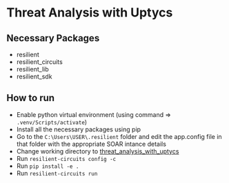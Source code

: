 # Threat Analysis with Uptycs

## Necessary Packages
- resilient
- resilient_circuits
- resilient_lib
- resilient_sdk

## How to run
- Enable python virtual environment (using command => ```.venv/Scripts/activate```)
- Install all the necessary packages using pip
- Go to the ```C:\Users\USER\.resilient``` folder and edit the app.config file in that folder with the appropriate SOAR intance details
- Change working directory to [threat_analysis_with_uptycs]()
- Run ```resilient-circuits config -c```
- Run ```pip install -e .```
- Run ```resilient-circuits run```
